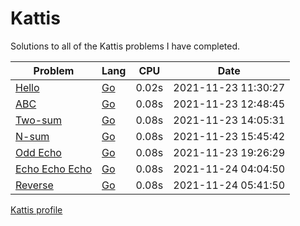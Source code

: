 # Kattis
Solutions to all of the Kattis problems I have completed.

| Problem | Lang | CPU | Date |
|---------|------|-----|------|
| [Hello](https://open.kattis.com/problems/hello) | [Go](Go/hello.go) | 0.02s | 2021-11-23 11:30:27 |
| [ABC](https://open.kattis.com/problems/abc) | [Go](Go/abc.go) | 0.08s | 2021-11-23 12:48:45 |
| [Two-sum](https://open.kattis.com/problems/twosum) | [Go](Go/twosum.go) | 0.08s | 2021-11-23 14:05:31 |
| [N-sum](https://open.kattis.com/problems/nsum)| [Go](Go/nsum.go) | 0.08s | 2021-11-23 15:45:42 |
| [Odd Echo](https://open.kattis.com/problems/oddecho) | [Go](Go/oddecho.go) | 0.08s | 2021-11-23 19:26:29 |
| [Echo Echo Echo](https://open.kattis.com/problems/echoechoecho) | [Go](Go/echoechoecho.go) | 0.08s | 2021-11-24 04:04:50 |
| [Reverse](https://open.kattis.com/problems/ofugsnuid) | [Go](Go/ofugsnuid.go) | 0.08s | 2021-11-24 05:41:50 |


[Kattis profile](https://open.kattis.com/users/ramon-rodrigues1)
